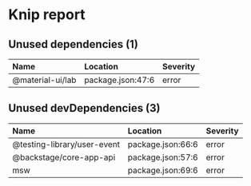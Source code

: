 # Knip report

## Unused dependencies (1)

| Name             | Location          | Severity |
| :--------------- | :---------------- | :------- |
| @material-ui/lab | package.json:47:6 | error    |

## Unused devDependencies (3)

| Name                        | Location          | Severity |
| :-------------------------- | :---------------- | :------- |
| @testing-library/user-event | package.json:66:6 | error    |
| @backstage/core-app-api     | package.json:57:6 | error    |
| msw                         | package.json:69:6 | error    |
